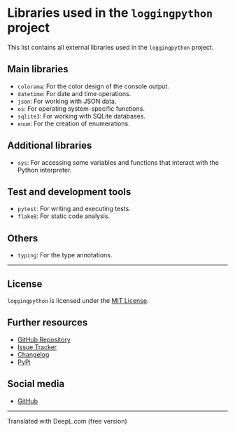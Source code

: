 # Libraries used in the `loggingpython` project

This list contains all external libraries used in the `loggingpython` project.

## Main libraries

- `colorama`: For the color design of the console output.
- `datetime`: For date and time operations.
- `json`: For working with JSON data.
- `os`: For operating system-specific functions.
- `sqlite3`: For working with SQLite databases.
- `enum`: For the creation of enumerations.

## Additional libraries

- `sys`: For accessing some variables and functions that interact with the Python interpreter.

## Test and development tools

- `pytest`: For writing and executing tests.
- `flake8`: For static code analysis.

## Others

- `typing`: For the type annotations.

---

## License

`loggingpython` is licensed under the [MIT License](https://opensource.org/licenses/MIT).

## Further resources

- [GitHub Repository](https://github.com/loggingpython-Community/loggingpython)
- [Issue Tracker](https://github.com/loggingpython-Community/loggingpython/issues)
- [Changelog](https://github.com/loggingpython-Community/loggingpython/blob/main/CHANGELOG.md)
- [PyPi](https://pypi.org/project/loggingpython/)

## Social media

- [GitHub](https://github.com/loggingpython-Community)

---

Translated with DeepL.com (free version)